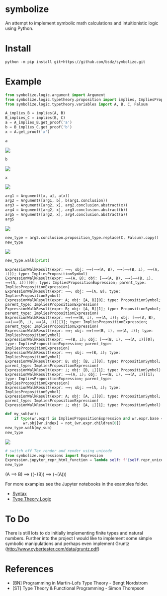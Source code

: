# symbolize

An attempt to implement symbolic math calculations and intuitionistic logic using Python.

# Install

```
python -m pip install git+https://github.com/bsdz/symbolize.git
```

# Example

```python
from symbolize.logic.argument import Argument
from symbolize.logic.typetheory.proposition import implies, ImpliesPropositionExpression, not_
from symbolize.logic.typetheory.variables import A, B, C, Falsum

A_implies_B = implies(A, B)
B_implies_C = implies(B, C)
a = A_implies_B.get_proof('a')
b = B_implies_C.get_proof('b')
x = A.get_proof('x')

a
```
<img src="https://render.githubusercontent.com/render/math?math=a : A \Rightarrow B">

```python
b
```
<img src="https://render.githubusercontent.com/render/math?math=b : B \Rightarrow C">

```python
x
```
<img src="https://render.githubusercontent.com/render/math?math=x : A">

```python
arg1 = Argument([x, a], a(x))
arg2 = Argument([arg1, b], b(arg1.conclusion))
arg3 = Argument([arg2, x], arg2.conclusion.abstract(x))
arg4 = Argument([arg2, x], arg3.conclusion.abstract(b))
arg5 = Argument([arg2, x], arg4.conclusion.abstract(a))
arg5
```

<img src="https://render.githubusercontent.com/render/math?math=\frac{\frac{\frac{x : A \quad a : A \Rightarrow B}{a(x) : B} \quad b : B \Rightarrow C}{b(a(x)) : C} \quad x : A}{\lambda{}(a).\lambda{}(b).\lambda{}(x).(b(a(x))) : (A \Rightarrow B) \Rightarrow ((B \Rightarrow C) \Rightarrow (A \Rightarrow C))}">


```python
new_type = arg5.conclusion.proposition_type.replace(C, Falsum).copy()
new_type
```
<img src="https://render.githubusercontent.com/render/math?math=(A \Rightarrow B) \Rightarrow ((B \Rightarrow ⟘) \Rightarrow (A \Rightarrow ⟘))">


```python
new_type.walk(print)
```

    ExpressionWalkResult(expr: ⟹; obj: ⟹(⟹(A, B), ⟹(⟹(B, ⟘), ⟹(A, ⟘))); type: ImpliesPropositionSymbol)
    ExpressionWalkResult(expr: ⟹(A, B); obj: [⟹(A, B), ⟹(⟹(B, ⟘), ⟹(A, ⟘))][0]; type: ImpliesPropositionExpression; parent_type: ImpliesPropositionExpression)
    ExpressionWalkResult(expr: ⟹; obj: ⟹(A, B); type: ImpliesPropositionSymbol)
    ExpressionWalkResult(expr: A; obj: [A, B][0]; type: PropositionSymbol; parent_type: ImpliesPropositionExpression)
    ExpressionWalkResult(expr: B; obj: [A, B][1]; type: PropositionSymbol; parent_type: ImpliesPropositionExpression)
    ExpressionWalkResult(expr: ⟹(⟹(B, ⟘), ⟹(A, ⟘)); obj: [⟹(A, B), ⟹(⟹(B, ⟘), ⟹(A, ⟘))][1]; type: ImpliesPropositionExpression; parent_type: ImpliesPropositionExpression)
    ExpressionWalkResult(expr: ⟹; obj: ⟹(⟹(B, ⟘), ⟹(A, ⟘)); type: ImpliesPropositionSymbol)
    ExpressionWalkResult(expr: ⟹(B, ⟘); obj: [⟹(B, ⟘), ⟹(A, ⟘)][0]; type: ImpliesPropositionExpression; parent_type: ImpliesPropositionExpression)
    ExpressionWalkResult(expr: ⟹; obj: ⟹(B, ⟘); type: ImpliesPropositionSymbol)
    ExpressionWalkResult(expr: B; obj: [B, ⟘][0]; type: PropositionSymbol; parent_type: ImpliesPropositionExpression)
    ExpressionWalkResult(expr: ⟘; obj: [B, ⟘][1]; type: PropositionSymbol)
    ExpressionWalkResult(expr: ⟹(A, ⟘); obj: [⟹(B, ⟘), ⟹(A, ⟘)][1]; type: ImpliesPropositionExpression; parent_type: ImpliesPropositionExpression)
    ExpressionWalkResult(expr: ⟹; obj: ⟹(A, ⟘); type: ImpliesPropositionSymbol)
    ExpressionWalkResult(expr: A; obj: [A, ⟘][0]; type: PropositionSymbol; parent_type: ImpliesPropositionExpression)
    ExpressionWalkResult(expr: ⟘; obj: [A, ⟘][1]; type: PropositionSymbol)

```python
def my_sub(wr):
    if type(wr.expr) is ImpliesPropositionExpression and wr.expr.base == implies and wr.expr.children[1] == Falsum:
        wr.obj[wr.index] = not_(wr.expr.children[0])
new_type.walk(my_sub)
new_type
```
<img src="https://render.githubusercontent.com/render/math?math=(A \Rightarrow B) \Rightarrow ((\neg(B)) \Rightarrow (\neg(A)))">


```python
# switch off Tex render and render using unicode
from symbolize.expressions import Expression
Expression.jupyter_repr_html_function = lambda self: f"{self.repr_unicode()}"
new_type
```
(A ⟹ B) ⟹ ((¬(B)) ⟹ (¬(A)))


For more examples see the Jupyter notebooks in the examples folder.

- [Syntax](examples/notebooks/Syntax.ipynb)
- [Type Theory Logic](examples/notebooks/Type%20Theory%20-%20Logic%20V2.ipynb)

# To Do

There is still lots to do initially implementing finite types and natural numbers. Further 
into the project I would like to implement some simple symbolic manipulations and perhaps
even implement Gruntz (http://www.cybertester.com/data/gruntz.pdf)

# References

* [BN] Programming in Martin-Lofs Type Theory - Bengt Nordstrom
* [ST] Type Theory & Functional Programming - Simon Thompson
